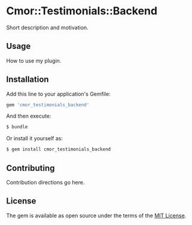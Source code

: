 # Cmor::Testimonials::Backend
Short description and motivation.

## Usage
How to use my plugin.

## Installation
Add this line to your application's Gemfile:

```ruby
gem 'cmor_testimonials_backend'
```

And then execute:
```bash
$ bundle
```

Or install it yourself as:
```bash
$ gem install cmor_testimonials_backend
```

## Contributing
Contribution directions go here.

## License
The gem is available as open source under the terms of the [MIT License](https://opensource.org/licenses/MIT).
